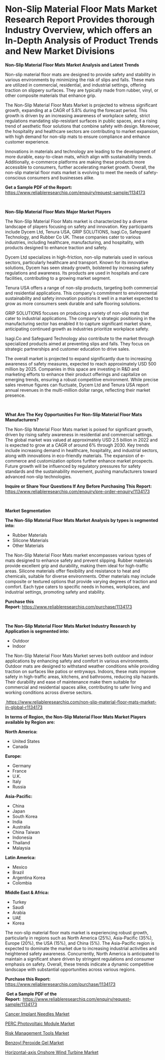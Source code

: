<p><h1>Non-Slip Material Floor Mats Market Research Report Provides thorough Industry Overview, which offers an In-Depth Analysis of Product Trends and New Market Divisions</h1></p><p><strong>Non-Slip Material Floor Mats Market Analysis and Latest Trends</strong></p>
<p><p>Non-slip material floor mats are designed to provide safety and stability in various environments by minimizing the risk of slips and falls. These mats are utilized in commercial, residential, and industrial settings, offering traction on slippery surfaces. They are typically made from rubber, vinyl, or other composite materials that enhance grip.</p><p>The Non-Slip Material Floor Mats Market is projected to witness significant growth, expanding at a CAGR of 5.8% during the forecast period. This growth is driven by an increasing awareness of workplace safety, strict regulations mandating slip-resistant surfaces in public spaces, and a rising trend of aesthetic floor solutions that combine safety with design. Moreover, the hospitality and healthcare sectors are contributing to market expansion, with high demand for non-slip mats to ensure compliance and enhance customer experience.</p><p>Innovations in materials and technology are leading to the development of more durable, easy-to-clean mats, which align with sustainability trends. Additionally, e-commerce platforms are making these products more accessible to consumers, further accelerating market growth. Overall, the non-slip material floor mats market is evolving to meet the needs of safety-conscious consumers and businesses alike.</p></p>
<p><strong>Get a Sample PDF of the Report:&nbsp;</strong> <a href="https://www.reliableresearchiq.com/enquiry/request-sample/1134173?utm_campaign=100&utm_medium=2&utm_source=Github&utm_content=ia&utm_term=08102024&utm_id=non-slip-material-floor-mats">https://www.reliableresearchiq.com/enquiry/request-sample/1134173</a></p>
<p>&nbsp;</p>
<p><strong>Non-Slip Material Floor Mats Major Market Players</strong></p>
<p><p>The Non-Slip Material Floor Mats market is characterized by a diverse landscape of players focusing on safety and innovation. Key participants include Dycem Ltd, Tenura USA, GRIP SOLUTIONS, Isagi.Co, Safeguard Technology, and Rubber Co UK. These companies cater to various industries, including healthcare, manufacturing, and hospitality, with products designed to enhance traction and safety.</p><p>Dycem Ltd specializes in high-friction, non-slip materials used in various sectors, particularly healthcare and transport. Known for its innovative solutions, Dycem has seen steady growth, bolstered by increasing safety regulations and awareness. Its products are used in hospitals and care facilities, contributing to a growing market segment.</p><p>Tenura USA offers a range of non-slip products, targeting both commercial and residential applications. This company's commitment to environmental sustainability and safety innovation positions it well in a market expected to grow as more consumers seek durable and safe flooring solutions. </p><p>GRIP SOLUTIONS focuses on producing a variety of non-slip mats that cater to industrial applications. The company's strategic positioning in the manufacturing sector has enabled it to capture significant market share, anticipating continued growth as industries prioritize workplace safety.</p><p>Isagi.Co and Safeguard Technology also contribute to the market through specialized products aimed at preventing slips and falls. They focus on strategic partnerships and customer education to drive sales.</p><p>The overall market is projected to expand significantly due to increasing awareness of safety measures, expected to reach approximately USD 500 million by 2025. Companies in this space are investing in R&D and marketing efforts to enhance their product offerings and capitalize on emerging trends, ensuring a robust competitive environment. While precise sales revenue figures can fluctuate, Dycem Ltd and Tenura USA report annual revenues in the multi-million dollar range, reflecting their market presence.</p></p>
<p>&nbsp;</p>
<p><strong>What Are The Key Opportunities For Non-Slip Material Floor Mats Manufacturers?</strong></p>
<p><p>The Non-Slip Material Floor Mats market is poised for significant growth, driven by rising safety awareness in residential and commercial settings. The global market was valued at approximately USD 2.5 billion in 2022 and is expected to grow at a CAGR of around 6% through 2030. Key trends include increasing demand in healthcare, hospitality, and industrial sectors, along with innovations in eco-friendly materials. The expansion of e-commerce and customization options further enhance market prospects. Future growth will be influenced by regulatory pressures for safety standards and the sustainability movement, pushing manufacturers toward advanced non-slip technologies.</p></p>
<p><strong>Inquire or Share Your Questions If Any Before Purchasing This Report:</strong> <a href="https://www.reliableresearchiq.com/enquiry/pre-order-enquiry/1134173?utm_campaign=100&utm_medium=2&utm_source=Github&utm_content=ia&utm_term=08102024&utm_id=non-slip-material-floor-mats">https://www.reliableresearchiq.com/enquiry/pre-order-enquiry/1134173</a></p>
<p>&nbsp;</p>
<p><strong>Market Segmentation</strong></p>
<p><strong>The Non-Slip Material Floor Mats Market Analysis by types is segmented into:</strong></p>
<p><ul><li>Rubber Materials</li><li>Silicone Materials</li><li>Other Materials</li></ul></p>
<p><p>The Non-Slip Material Floor Mats market encompasses various types of mats designed to enhance safety and prevent slipping. Rubber materials provide excellent grip and durability, making them ideal for high-traffic areas. Silicone materials offer flexibility and resistance to heat and chemicals, suitable for diverse environments. Other materials may include composite or textured options that provide varying degrees of traction and comfort. Each type caters to specific needs in homes, workplaces, and industrial settings, promoting safety and stability.</p></p>
<p><strong>Purchase this Report:&nbsp;</strong><a href="https://www.reliableresearchiq.com/purchase/1134173?utm_campaign=100&utm_medium=2&utm_source=Github&utm_content=ia&utm_term=08102024&utm_id=non-slip-material-floor-mats">https://www.reliableresearchiq.com/purchase/1134173</a></p>
<p>&nbsp;</p>
<p><strong>The Non-Slip Material Floor Mats Market Industry Research by Application is segmented into:</strong></p>
<p><ul><li>Outdoor</li><li>Indoor</li></ul></p>
<p><p>The Non-Slip Material Floor Mats Market serves both outdoor and indoor applications by enhancing safety and comfort in various environments. Outdoor mats are designed to withstand weather conditions while providing traction on surfaces like patios or entryways. Indoors, these mats improve safety in high-traffic areas, kitchens, and bathrooms, reducing slip hazards. Their durability and ease of maintenance make them suitable for commercial and residential spaces alike, contributing to safer living and working conditions across diverse sectors.</p></p>
<p><a href="https://www.reliableresearchiq.com/non-slip-material-floor-mats-market-in-global-r1134173?utm_campaign=100&utm_medium=2&utm_source=Github&utm_content=ia&utm_term=08102024&utm_id=non-slip-material-floor-mats">&nbsp;https://www.reliableresearchiq.com/non-slip-material-floor-mats-market-in-global-r1134173</a></p>
<p><strong>In terms of Region, the Non-Slip Material Floor Mats Market Players available by Region are:</strong></p>
<p>
    <p> <strong> North America: </strong>
        <ul>
            <li>United States</li>
            <li>Canada</li>
        </ul>
        </p> 
    <p> <strong> Europe: </strong>
        <ul>
            <li>Germany</li>
            <li>France</li>
            <li>U.K.</li>
            <li>Italy</li>
            <li>Russia</li>
        </ul>
        </p> 
    <p> <strong> Asia-Pacific: </strong>
        <ul>
            <li>China</li>
            <li>Japan</li>
            <li>South Korea</li>
            <li>India</li>
            <li>Australia</li>
            <li>China Taiwan</li>
            <li>Indonesia</li>
            <li>Thailand</li>
            <li>Malaysia</li>
        </ul>
        </p> 
    <p> <strong> Latin America: </strong>
        <ul>
            <li>Mexico</li>
            <li>Brazil</li>
            <li>Argentina Korea</li>
            <li>Colombia</li>
        </ul>
        </p> 
    <p> <strong> Middle East & Africa: </strong>
        <ul>
            <li>Turkey</li>
            <li>Saudi</li>
            <li>Arabia</li>
            <li>UAE</li>
            <li>Korea</li>
        </ul>
    </p>
    </p>
<p><p>The non-slip material floor mats market is experiencing robust growth, particularly in regions such as North America (25%), Asia-Pacific (35%), Europe (20%), the USA (15%), and China (5%). The Asia-Pacific region is expected to dominate the market due to increasing industrial activities and heightened safety awareness. Concurrently, North America is anticipated to maintain a significant share driven by stringent regulations and consumer emphasis on safety. Overall, these trends indicate a dynamic competitive landscape with substantial opportunities across various regions.</p></p>
<p><strong>Purchase this Report: </strong><a href="https://www.reliableresearchiq.com/purchase/1134173?utm_campaign=100&utm_medium=2&utm_source=Github&utm_content=ia&utm_term=08102024&utm_id=non-slip-material-floor-mats">https://www.reliableresearchiq.com/purchase/1134173</a></p>
<p>&nbsp;<strong>Get a Sample PDF of the Report:&nbsp;&nbsp;</strong><a href="https://www.reliableresearchiq.com/enquiry/request-sample/1134173?utm_campaign=100&utm_medium=2&utm_source=Github&utm_content=ia&utm_term=08102024&utm_id=non-slip-material-floor-mats">https://www.reliableresearchiq.com/enquiry/request-sample/1134173</a></p>
<p><strong></strong></p>
<p><p><a href="https://github.com/nicoletavirag/Market-Research-Report-List-5/blob/main/cancer-implant-needles-market.md?utm_campaign=100&utm_medium=2&utm_source=Github&utm_content=ia&utm_term=08102024&utm_id=non-slip-material-floor-mats">Cancer Implant Needles Market</a></p><p><a href="https://issuu.com/reportprime-2/docs/perc-photovoltaic-module-market-siz_c388894f1544d3?utm_campaign=100&utm_medium=2&utm_source=Github&utm_content=ia&utm_term=08102024&utm_id=non-slip-material-floor-mats">PERC Photovoltaic Module Market</a></p><p><a href="https://www.linkedin.com/pulse/analyzing-global-risk-management-tools-market-growth-prospects-xfahe?utm_campaign=100&utm_medium=2&utm_source=Github&utm_content=ia&utm_term=08102024&utm_id=non-slip-material-floor-mats">Risk Management Tools Market</a></p><p><a href="https://www.linkedin.com/pulse/global-benzoyl-peroxide-gel-market-opportunities-forecast-period-amcwf?utm_campaign=100&utm_medium=2&utm_source=Github&utm_content=ia&utm_term=08102024&utm_id=non-slip-material-floor-mats">Benzoyl Peroxide Gel Market</a></p><p><a href="https://issuu.com/reportprime-2/docs/horizontal-axis-onshore-wind-turbin_c951a47e9fbe99?utm_campaign=100&utm_medium=2&utm_source=Github&utm_content=ia&utm_term=08102024&utm_id=non-slip-material-floor-mats">Horizontal-axis Onshore Wind Turbine Market</a></p></p>